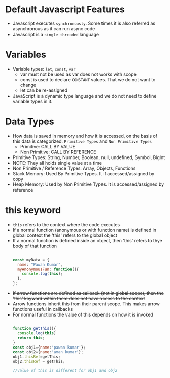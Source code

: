 
# Default Javascript Features
* Javascript executes `synchronously`. Some times it is also referred as asynchronous as it can run async code
* Javascript is a `single threaded` language

# Variables

* Variable types: `let`, `const`, `var`
  * var must not be used as var does not works with scope
  * const is used to declare `CONSTANT` values. That we do not want to change
  * let can be re-assigned
* JavaScript is a dynamic type language and we do not need to define variable types in it.


# Data Types
* How data is saved in memory and how it is accessed, on the basis of this data is categorized. `Primitive Types` and `Non Primitive Types`
  * Primitive: CALL BY VALUE
  * Non Primitive: CALL BY REFERENCE
 * Primitive Types: String, Number, Boolean, null, undefined, Symbol, BigInt
 *    NOTE: They all holds single value at a time
 * Non Primitive / Reference Types: Array, Objects, Functions
 * Stack Memory: Used By Primitive Types. It if accessed/assigned by copy
 * Heap Memory: Used by Non Primitive Types. It is accessed/assigned by reference


 # this keyword
 * `this` refers to the context where the code executes
 * If a normal function (anonymous or with function name) is defined in global context the 'this' refers to the global object
 * If a normal function is defined inside an object, then 'this' refers to thye body of that function
    ```javascript

    const myData = {
      name: "Pawan Kumar",
      myAnonymousFun: function(){
        console.log(this);
      },
    };
    ```
 * ~~If arrow functions are defined as callback (not in global scope), then the 'this' keyword within them does not have access to the context~~
 * Arrow functions inherit this from their parent scope. This makes arrow functions useful in callbacks
 * For normal functions the value of this depends on how it is invoked
    ```javascript

    function getThis(){
      console.log(this)
      return this;
    }
    const obj1={name:'pawan kumar'};
    const obj2={name:'aman kumar'};
    obj1.thisRef=getThis;
    obj2.thisRef = getThis;

    //value of this is different for obj1 and obj2
    
    ```

